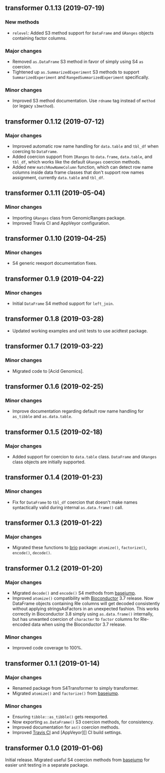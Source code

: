 ## transformer 0.1.13 (2019-07-19)

### New methods

- `relevel`: Added S3 method support for `DataFrame` and `GRanges` objects
  containing factor columns.

### Major changes

- Removed `as.DataFrame` S3 method in favor of simply using S4 `as` coercion.
- Tightened up `as.SummarizedExperiment` S3 methods to support
  `SummarizedExperiment` and `RangedSummarizedExperiment` specifically.

### Minor changes

- Improved S3 method documentation. Use `rdname` tag instead of `method`
  (or legacy `s3method`).

## transformer 0.1.12 (2019-07-12)

### Major changes

- Improved automatic row name handling for `data.table` and `tbl_df` when
  coercing to `DataFrame`.
- Added coercion support from `IRanges` to `data.frame`, `data.table`, and
  `tbl_df`, which works like the default `GRanges` coercion methods.
- Added new `matchRowNameColumn` function, which can detect row name columns
  inside data frame classes that don't support row names assignment, currently
  `data.table` and `tbl_df`.

## transformer 0.1.11 (2019-05-04)

### Minor changes

- Importing `GRanges` class from GenomicRanges package.
- Improved Travis CI and AppVeyor configuration.

## transformer 0.1.10 (2019-04-25)

### Minor changes

- S4 generic reexport documentation fixes.

## transformer 0.1.9 (2019-04-22)

### Minor changes

- Initial `DataFrame` S4 method support for `left_join`.

## transformer 0.1.8 (2019-03-28)

- Updated working examples and unit tests to use acidtest package.

## transformer 0.1.7 (2019-03-22)

### Minor changes

- Migrated code to [Acid Genomics].

## transformer 0.1.6 (2019-02-25)

### Minor changes

- Improve documentation regarding default row name handling for `as_tibble`
  and `as.data.table`.

## transformer 0.1.5 (2019-02-18)

### Major changes

- Added support for coercion to `data.table` class. `DataFrame` and `GRanges`
  class objects are initially supported.

## transformer 0.1.4 (2019-01-23)

### Minor changes

- Fix for `DataFrame` to `tbl_df` coercion that doesn't make names syntactically
  valid during internal `as.data.frame()` call.

## transformer 0.1.3 (2019-01-22)

### Major changes

- Migrated these functions to [brio][] package: `atomize()`, `factorize()`,
  `encode()`, `decode()`.

## transformer 0.1.2 (2019-01-20)

### Major changes

- Migrated `decode()` and `encode()` S4 methods from [basejump][].
- Improved `atomize()` compatibility with [Bioconductor][] 3.7 release. Now
  DataFrame objects containing Rle columns will get decoded consistently without
  applying stringsAsFactors in an unexpected fashion. This works correctly in
  Bioconductor 3.8 simply using `as.data.frame()` internally, but has unwanted
  coercion of `character` to `factor` columns for Rle-encoded data when using
  the Bioconductor 3.7 release.

### Minor changes

- Improved code coverage to 100%.

## transformer 0.1.1 (2019-01-14)

### Major changes

- Renamed package from S4Transformer to simply transformer.
- Migrated `atomize()` and `factorize()` from [basejump][].

### Minor changes

- Ensuring `tibble::as_tibble()` gets reexported.
- Now exporting `as.DataFrame()` S3 coercion methods, for consistency.
- Improved documentation for `as()` coercion methods.
- Improved [Travis CI][] and [AppVeyor][] CI build settings.

## transformer 0.1.0 (2019-01-06)

Initial release. Migrated useful S4 coercion methods from [basejump][] for
easier unit testing in a separate package.

[AppVeyor CI]: https://www.appveyor.com/
[basejump]: https://basejump.acidgenomics.com/
[brio]: https://brio.acidgenomics.com/
[Bioconductor]: https://bioconductor.org/
[Travis CI]: https://travis-ci.com/
